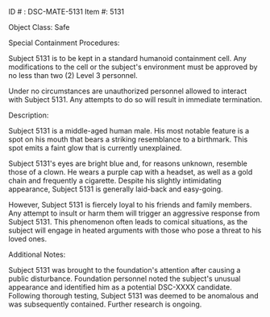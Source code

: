 ID # : DSC-MATE-5131
Item #: 5131

Object Class: Safe

Special Containment Procedures:

Subject 5131 is to be kept in a standard humanoid containment cell. Any modifications to the cell or the subject's environment must be approved by no less than two (2) Level 3 personnel.

Under no circumstances are unauthorized personnel allowed to interact with Subject 5131. Any attempts to do so will result in immediate termination.

Description:

Subject 5131 is a middle-aged human male. His most notable feature is a spot on his mouth that bears a striking resemblance to a birthmark. This spot emits a faint glow that is currently unexplained.

Subject 5131's eyes are bright blue and, for reasons unknown, resemble those of a clown. He wears a purple cap with a headset, as well as a gold chain and frequently a cigarette. Despite his slightly intimidating appearance, Subject 5131 is generally laid-back and easy-going.

However, Subject 5131 is fiercely loyal to his friends and family members. Any attempt to insult or harm them will trigger an aggressive response from Subject 5131. This phenomenon often leads to comical situations, as the subject will engage in heated arguments with those who pose a threat to his loved ones.

Additional Notes:

Subject 5131 was brought to the foundation's attention after causing a public disturbance. Foundation personnel noted the subject's unusual appearance and identified him as a potential DSC-XXXX candidate. Following thorough testing, Subject 5131 was deemed to be anomalous and was subsequently contained. Further research is ongoing.